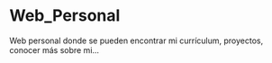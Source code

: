 # Web_Personal
Web personal donde se pueden encontrar mi currículum, proyectos, conocer más sobre mi...
